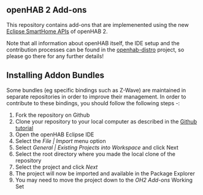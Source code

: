 ## openHAB 2 Add-ons

This repository contains add-ons that are implemenented using the new [Eclipse SmartHome APIs](https://www.eclipse.org/smarthome/documentation/development/bindings/how-to.html) of openHAB 2.

Note that all information about openHAB itself, the IDE setup and the contribution processes can be found in the [openhab-distro](https://github.com/openhab/openhab-distro) project, so please go there for any further details!

## Installing Addon Bundles
Some bundles (eg specific bindings such as Z-Wave) are maintained in separate repositories in order to improve their management. In order to contribute to these bindings, you should follow the following steps -:

1) Fork the repository on Github
2) Clone your repository to your local computer as described in the [Github tutorial](https://help.github.com/articles/cloning-a-repository/)
3) Open the openHAB Eclipse IDE
4) Select the *File | Import* menu option
5) Select *General | Existing Projects into Workspace* and click Next
6) Select the root directory where you made the local clone of the repository
7) Select the project and click *Next*
8) The project will now be imported and available in the Package Explorer
9) You may need to move the project down to the *OH2 Add-ons* Working Set